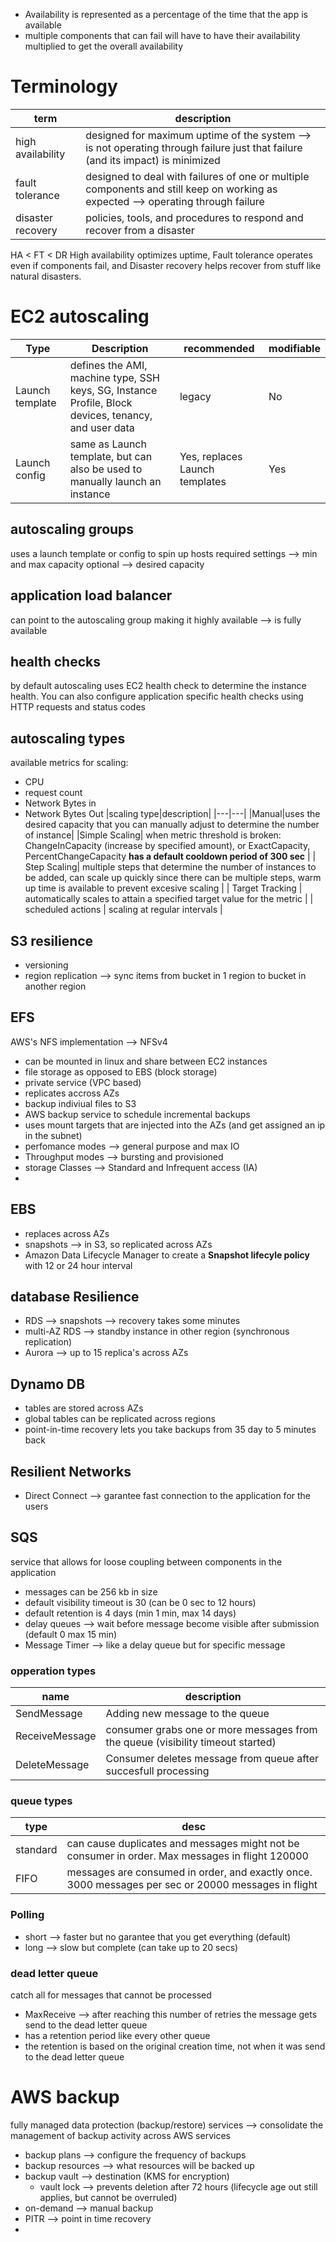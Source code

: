 - Availability is represented as a percentage of the time that the app is available
- multiple components that can fail will have to have their availability multiplied to get the overall availability
# Terminology

|term|description|
|--|--|
|high availability|designed for maximum uptime of the system --> is not operating through failure just that failure (and its impact) is minimized|
|fault tolerance|designed to deal with failures of one or multiple components and still keep on working as expected --> operating through failure|
|disaster recovery|policies, tools, and procedures to respond and recover from a disaster|

HA < FT < DR
High availability optimizes uptime, Fault tolerance operates even if components fail, and Disaster recovery helps recover from stuff like natural disasters.

# EC2 autoscaling
|Type|Description|recommended|modifiable|
|---|---|---|---|
|Launch template|defines the AMI, machine type, SSH keys, SG, Instance Profile, Block devices, tenancy, and user data|legacy|No|
|Launch config|same as Launch template, but can also be used to manually launch an instance|Yes, replaces Launch templates|Yes|
## autoscaling groups
uses a launch template or config to spin up hosts
required settings --> min and max capacity
optional --> desired capacity
## application load balancer
can point to the autoscaling group making it highly available --> is fully available
## health checks
by default autoscaling uses EC2 health check to determine the instance health. You can also configure application specific health checks using HTTP requests and status codes
## autoscaling types
available metrics for scaling:
- CPU
- request count
- Network Bytes in
- Network Bytes Out
|scaling type|description|
|---|---|
|Manual|uses the desired capacity that you can manually adjust to determine the number of instance|
|Simple Scaling| when metric threshold is broken: ChangeInCapacity (increase by specified amount), or ExactCapacity, PercentChangeCapacity **has a default cooldown period of 300 sec** | 
| Step Scaling| multiple steps that determine the number of instances to be added, can scale up quickly since there can be multiple steps, warm up time is available to prevent excesive scaling |
| Target Tracking | automatically scales to attain a specified target value for the metric |
| scheduled actions | scaling at regular intervals |
## S3 resilience
- versioning
- region replication --> sync items from bucket in 1 region to bucket in another region
## EFS
AWS's NFS implementation --> NFSv4
- can be mounted in linux and share between EC2 instances
- file storage as opposed to EBS (block storage)
- private service (VPC based)
- replicates accross AZs
- backup indiviual files to S3
- AWS backup service to schedule incremental backups
- uses mount targets that are injected into the AZs (and get assigned an ip in the subnet)
- perfomance modes --> general purpose and max IO
- Throughput modes --> bursting and provisioned
- storage Classes --> Standard and Infrequent access (IA)
- 
## EBS
- replaces across AZs
- snapshots --> in S3, so replicated across AZs
- Amazon Data Lifecycle Manager to create a **Snapshot lifecyle policy** with 12 or 24 hour interval
## database Resilience
- RDS --> snapshots --> recovery takes some minutes
- multi-AZ RDS --> standby instance in other region (synchronous replication)
- Aurora --> up to 15 replica's across AZs
## Dynamo DB
- tables are stored across AZs
- global tables can be replicated across regions
- point-in-time recovery lets you take backups from 35 day to 5 minutes back
## Resilient Networks
- Direct Connect --> garantee fast connection to the application for the users
## SQS
service that allows for loose coupling between components in the application
- messages can be 256 kb in size
- default visibility timeout is 30 (can be 0 sec to 12 hours)
- default retention is 4 days (min 1 min, max 14 days)
- delay queues --> wait before message become visible after submission (default 0 max 15 min)
- Message Timer --> like a delay queue but for specific message
### opperation types
|name|description|
|-|-|
|SendMessage|Adding new message to the queue|
|ReceiveMessage|consumer grabs one or more messages from the queue (visibility timeout started)|
|DeleteMessage|Consumer deletes message from queue after succesfull processing|

### queue types
|type|desc|
|-|-|
|standard|can cause duplicates and messages might not be consumer in order. Max messages in flight 120000|
|FIFO|messages are consumed in order, and exactly once. 3000 messages per sec or 20000 messages in flight|
### Polling
- short --> faster but no garantee that you get everything (default)
- long --> slow but complete (can take up to 20 secs)
### dead letter queue
catch all for messages that cannot be processed
- MaxReceive --> after reaching this number of retries the message gets send to the dead letter queue
- has a retention period like every other queue
- the retention is based on the original creation time, not when it was send to the dead letter queue
# AWS backup
fully managed data protection (backup/restore) services --> consolidate the management of backup activity across AWS services
- backup plans --> configure the frequency of backups
- backup resources --> what resources will be backed up
- backup vault --> destination (KMS for encryption)
	- vault lock --> prevents deletion after 72 hours (lifecycle age out still applies, but cannot be overruled)
- on-demand --> manual backup
- PITR --> point in time recovery
- 